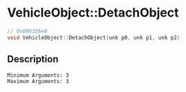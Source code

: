 # VehicleObject::DetachObject
```c
// 0x006356e0
void VehicleObject::DetachObject(unk p0, unk p1, unk p2)
```
## Description
```
Minimum Arguments: 3
Maximum Arguments: 3
```
